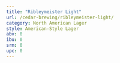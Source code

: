 ```yaml
---
title: "Ribleymeister Light"
url: /cedar-brewing/ribleymeister-light/
category: North American Lager
style: American-Style Lager
abv: 0
ibu: 0
srm: 0
upc: 0
---
```


